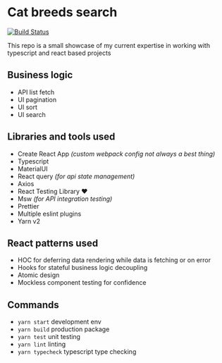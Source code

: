 # Cat breeds search
[![Build Status](https://travis-ci.com/titenis/search-app.svg?branch=main)](https://travis-ci.com/titenis/search-app)

This repo is a small showcase of my current expertise in working with typescript and react based projects 

## Business logic
- API list fetch
- UI pagination
- UI sort
- UI search

## Libraries and tools used
- Create React App *(custom webpack config not always a best thing)*
- Typescript
- MaterialUI
- React query *(for api state management)*
- Axios
- React Testing Library :heart:
- Msw *(for API integration testing)*
- Prettier
- Multiple eslint plugins
- Yarn v2

## React patterns used
- HOC for deferring data rendering while data is fetching or on error
- Hooks for stateful business logic decoupling
- Atomic design
- Mockless component testing for confidence


## Commands
- `yarn start` development env
- `yarn build` production package
- `yarn test` unit testing
- `yarn lint` linting
- `yarn typecheck` typescript type checking
